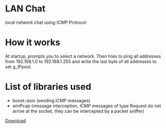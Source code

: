 # LAN Chat
local network chat using ICMP Protocol

# How it works
At startup, prompts you to select a network. Then tries to ping all addresses from 192.168.1.0 to 192.168.1.255 and write the last byte of all addresses to set<short> g_IPpool.

# List of libraries used
* boost::asio (sending ICMP messages)
* winPcap (message interception, ICMP messages of type Request do not arrive at the socket, they can be intercepted by a packet sniffer)

[Download](https://github.com/Valorg/LAN-Chat/tree/master/Debug)
